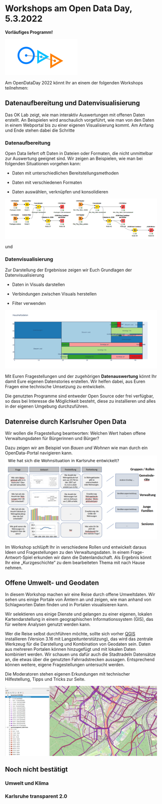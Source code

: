 # Workshops am Open Data Day, 5.3.2022

**Vorläufiges Programm!**

![ODD22](oddlogo.png)

Am OpenDataDay 2022 könnt Ihr an einem der folgenden Workshops teilnehmen:

<!--
## Datenaufbereitung und Datenvisualisierung (Variante Michael)

Im Rahmen des Open Data Day 2022 bietet das OK-Lab Karlsruhe interessierten Teilnehmern an, sich über Aufgaben zu informieren, die entstehen wenn man mit Daten aus Open Data Quellen eigene Auswertungen erstellen möchte.

Hier wird an Beispielen gezeigt, wie man in bestimmten Situationen bei der Datenbeschaffung auftretende Herausforderungen bewältigt und zu einem Ergebnis kommt, das man dann in Auswertungen verwenden kann. Die Teilnehmer können anhand der sie interessierenden Themen den Moderator anleiten, Beispiele zu suchen. Damit können Data Storys angefangen werden, die danach selbständig weiter geführt werden können.

Auch bei den Auswertungen steht der Moderator hilfreich zur Seite und zeigt, wie man die eingelesenen Daten sinnvoll darstellen und auswerten kann. Auch hier sollen die Teilnehmer die Anstöße zu den gezeigten Auswertungen und/oder Tricks geben.

 

Die Teilnehmer müssen keine Programme installieren, können das aber tun, wenn sie die Session am eigenen Beispiel nachvollziehen wollen.

In der Session werden Tools verwendet und gezeigt, die Open Source sind oder kostenfrei eingesetzt werden können.

 

### 1. Datenaufbereitung:

 * Open Data liefert oft Daten in Dateien oder Formaten, die nicht unmittelbar zur Auswertung geeignet sind.

 * Daten müssen aus den verschiedensten Quellen extrahiert und Kombiniert werden:

    + Daten aus CSV-Dateien

    + Daten aus Tabellen in PDF-Dateien

    + Daten aus API-Abrufen

 * Daten haben oft sehr verschiedene Formate:

    + CSV

    + JSON

    + Excel

    + XML

    + ...

* Daten müssen konsolidiert werden:

    + mehrere Teile der benötigten Daten aus verschiedenen Dateien zusammenführen

    + Beziehungen zwischen Dateien herstellen

    + Angaben aus mereren Quellen kombinieren

    + Säubern von Angaben

    + Ergänzen leerer Feldinhalte oder Auffüllen aus anderen Zeilen

 

### 2. Datenvisualisierung:

* eingelesene Daten in Visuals darstellen

* Verbindungen zwischen Visuals herstellen

* Filter verwenden

* ...



## Datenaufbereitung und Datenvisualisierung (Variante Martin)
Das OK Lab zeigt, wie man interaktiv Auswertungen mit offenen Daten
erstellt.
An Beispielen wird anschaulich vorgeführt, wie man von den Daten in
einem Webportal bis zu einer eigenen Visualisierung kommt.
Interaktiv können Geschichten anhand von eigenen Fragestellungen erzählt
werden.
Dazu übersetzt ein Moderator die Fragen in eine technische Umsetzung, so
dass die Fragestellungen direkt mit den Daten beantwortet und
anschaulich dargestellt werden.
Die Geschichten können eigenständig weiterentwickelt oder neue
Entdeckungstouren gestartet werden.
Bei Fragen stehen die Moderatoren mit Tipps und Tricks zur Seite.

Die genutzten Programme sind entweder Open Source oder frei verfügbar,
so dass bei Interesse die Möglichkeit besteht, diese zu installieren und
alles in der eigenen Umgebung durchzuführen.

-->

## Datenaufbereitung und Datenvisualisierung
Das OK Lab zeigt, wie man interaktiv Auswertungen mit offenen Daten
erstellt. 
An Beispielen wird anschaulich vorgeführt, wie man von den Daten in
einem Webportal bis zu einer eigenen Visualisierung kommt.
Am Anfang und Ende stehen dabei die Schritte

### Datenaufbereitung

Open Data liefert oft Daten in Dateien oder Formaten, die nicht unmittelbar zur Auswertung geeignet sind. Wir zeigen an Beispielen, wie man bei folgenden Situationen vorgehen kann:

 * Daten mit unterschiedlichen Bereitstellungsmethoden

 * Daten mit verschiedenen Formaten

 * Daten auswählen, verknüpfen und konsolidieren

![Datenaufbereitung](Datenaufbereitung.png)

und 

### Datenvisualisierung
Zur Darstellung der Ergebnisse zeigen wir Euch Grundlagen der Datenvisualisierung 

* Daten in Visuals darstellen

* Verbindungen zwischen Visuals herstellen

* Filter verwenden

![Datenvisualisierung (da brauchen wir noch ein Bild!)](haushalt.png)


Mit Euren Fragestellungen und der zugehörigen **Datenauswertung** könnt Ihr damit Eure eigenen Datenstories erstellen. Wir helfen dabei, aus Euren Fragen eine technische Umsetzung zu entwickeln.

Die genutzten Programme sind entweder Open Source oder frei verfügbar,
so dass bei Interesse die Möglichkeit besteht, diese zu installieren und
alles in der eigenen Umgebung durchzuführen.

<div style="page-break-after:always;"><div>


## Datenreise durch Karlsruher Open Data
Wir wollen die Fragestellung beantworten: Welchen Wert haben offene Verwaltungsdaten für Bürgerinnen und Bürger?

Dazu zeigen wir am Beispiel von *Bauen und Wohnen* wie man durch ein OpenData-Portal navigieren kann.
![Wohnungen](wohnungen.png)

Im Workshop schlüpft Ihr in verschiedene Rollen und entwickelt daraus Ideen und Fragestellungen 
zu den Verwaltungsdaten. In einem Frage-Antwort-Spiel erkunden wir dann die Datenlandschaft.
Als Ergebnis könnt Ihr eine „Kurzgeschichte“ zu dem bearbeiteten Thema mit nach Hause nehmen.

<div style="page-break-after:always;"><div>


## Offene Umwelt- und Geodaten

In diesem Workshop machen wir eine Reise durch offene Umweltdaten. Wir sehen uns einige Portale von Ämtern an und zeigen, wie man anhand von Schlagworten Daten finden und in Portalen visualisieren kann.

Wir selektieren uns einige Dienste und gelangen zu einer eigenen, lokalen Kartendarstellung in einem geographischen Informationssystem (GIS), das für weitere Analysen genutzt werden kann.

Wer die Reise selbst durchführen möchte, sollte sich vorher [QGIS](https://qgis.org/de/site/) installieren (Version 3.16 mit Langzeitunterstützung), das wird das zentrale Werkzeug für die Darstellung und Kombination von Geodaten sein. Daten aus mehreren Portalen können hinzugefügt und mit lokalen Daten kombiniert werden. Wir schauen uns dafür auch die Stadtradeln Datensätze an, die etwas über die genutzten Fahrradstrecken aussagen. Entsprechend können weitere, eigene Fragestellungen untersucht werden.

Die Moderatoren stehen eigenen Erkundungen mit technischer Hilfestellung, Tipps und Tricks zur Seite.

![Stadtradeln und Bäume](stadtradelnBaeume.jpg)


<div style="page-break-after:always;"><div>

## Noch nicht bestätigt
### Umwelt und Klima 

### Karlsruhe transparent 2.0
